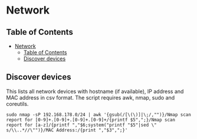 # Network

## Table of Contents

- [Network](#network)
  - [Table of Contents](#table-of-contents)
  - [Discover devices](#discover-devices)

## Discover devices

This lists all network devices with hostname (if available), IP address and MAC address in csv format.
The script requires awk, nmap, sudo and coreutils.

```shell
sudo nmap -sP 192.168.178.0/24 | awk '{gsub(/[\(\)]|\;/,"")}/Nmap scan report for [0-9]+.[0-9]+.[0-9]+.[0-9]+/{printf $5",";}/Nmap scan report for [a-z]/{printf ","$6;system("printf "$5"|sed \"
s/\\..*//\"")}/MAC Address:/{print ","$3",";}'
```

